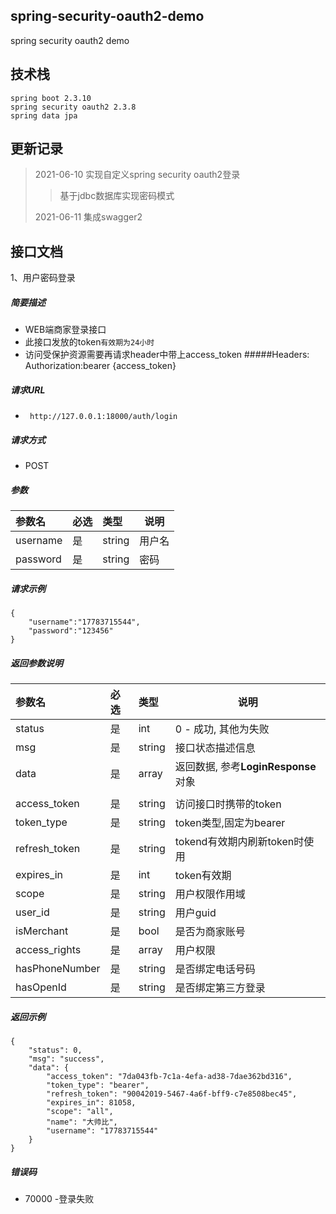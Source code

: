 ## spring-security-oauth2-demo
spring security oauth2 demo

## 技术栈
``` 
spring boot 2.3.10
spring security oauth2 2.3.8
spring data jpa
```

## 更新记录
> 2021-06-10 实现自定义spring security oauth2登录
>> 基于jdbc数据库实现密码模式
>
> 2021-06-11 集成swagger2 
>

## 接口文档
1、用户密码登录

##### 简要描述

- WEB端商家登录接口
- 此接口发放的token`有效期为24小时`
- 访问受保护资源需要再请求header中带上access_token
#####Headers:
Authorization:bearer {access_token}

##### 请求URL
- ` http://127.0.0.1:18000/auth/login`
  
##### 请求方式
- POST 

##### 参数

|参数名|必选|类型|说明|
|:----    |:---|:----- |-----   |
|username |是  |string |用户名   |
|password |是  |string | 密码    |

##### 请求示例 
```
{
    "username":"17783715544",
    "password":"123456"
}
```

##### 返回参数说明 

|参数名|必选|类型|说明|
|:----    |:---|:----- |-----   |
|status |是|int   |0 - 成功, 其他为失败 |
|msg|是|string|接口状态描述信息|
|data|是|array|返回数据, 参考**LoginResponse**对象|
|||||
|access_token|是|string|访问接口时携带的token|
|token_type|是|string|token类型,固定为bearer|
|refresh_token|是|string|tokend有效期内刷新token时使用|
|expires_in|是|int|token有效期|
|scope|是|string|用户权限作用域|
|user_id|是|string|用户guid|
|isMerchant|是|bool|是否为商家账号|
|access_rights|是|array|用户权限|
|hasPhoneNumber|是|string|是否绑定电话号码|
|hasOpenId|是|string|是否绑定第三方登录|

##### 返回示例 
``` 
{
    "status": 0,
    "msg": "success",
    "data": {
        "access_token": "7da043fb-7c1a-4efa-ad38-7dae362bd316",
        "token_type": "bearer",
        "refresh_token": "90042019-5467-4a6f-bff9-c7e8508bec45",
        "expires_in": 81058,
        "scope": "all",
        "name": "大帅比",
        "username": "17783715544"
    }
}
```
##### 错误码

- 70000 -登录失败


